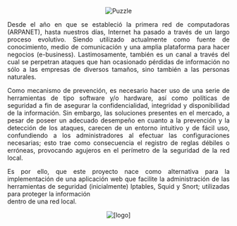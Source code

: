 <p align='center'><img src='http://lh3.ggpht.com/_VHerrooK0kU/ScsZCbc6shI/AAAAAAAAALw/j3bcegJwgHo/title.png' alt='Puzzle' /></p>

<p align='justify'>Desde el año en que se estableció la primera red de computadoras (ARPANET), hasta nuestros días, Internet ha pasado a través de un largo proceso evolutivo. Siendo utilizado actualmente como fuente de conocimiento, medio de comunicación y una amplia plataforma para hacer negocios (e-business). Lastimosamente, también es un canal a través del cual se perpetran ataques que han ocasionado pérdidas de información no sólo a las empresas de diversos tamaños, sino también a las personas naturales.</p>

<p align='justify'>Como mecanismo de prevención, es necesario hacer uso de una serie de herramientas de tipo software y/o hardware, así como políticas de seguridad a fin de asegurar la confidencialidad, integridad y disponibilidad de la información. Sin embargo, las soluciones presentes en el mercado, a pesar de poseer un adecuado desempeño en cuanto a la prevención y la detección de los ataques, carecen de un entorno intuitivo y de fácil uso, confundiendo a los administradores al efectuar las configuraciones necesarias; esto trae como consecuencia el registro de reglas débiles o erróneas, provocando agujeros en el perímetro de la seguridad de la red local.</p>

<p align='justify'>Es por ello, que este proyecto nace como alternativa para la implementación de una aplicación web que facilite la administración de las herramientas de seguridad (inicialmente) Iptables, Squid y Snort; utilizadas para proteger la información<br>
dentro de una red local.</p>

<p align='center'><img src='http://lh4.ggpht.com/_VHerrooK0kU/ScsZCZFDq_I/AAAAAAAAAL8/yBdpOWDBOpc/logo.png' alt='[logo]' /></p>
